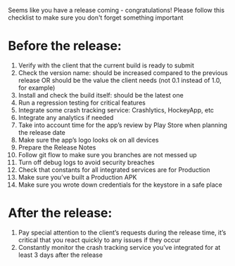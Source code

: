 Seems like you have a release coming - congratulations!
Please follow this checklist to make sure you don't forget something important

# Before the release:
1. Verify with the client that the current build is ready to submit
2. Check the version name: should be increased compared to the previous release OR should be the value the client needs (not 0.1 instead of 1.0, for example)
3. Install and check the build itself: should be the latest one
4. Run a regression testing for critical features
5. Integrate some crash tracking service: Crashlytics, HockeyApp, etc
6. Integrate any analytics if needed
7. Take into account time for the app’s review by Play Store when planning the release date
8. Make sure the app’s logo looks ok on all devices
9. Prepare the Release Notes
10. Follow git flow to make sure you branches are not messed up
11. Turn off debug logs to avoid security breaches
12. Check that constants for all integrated services are for Production
13. Make sure you’ve built a Production APK
14. Make sure you wrote down credentials for the keystore in a safe place

# After the release:
1. Pay special attention to the client’s requests during the release time, it’s critical that you react quickly to any issues if they occur
2. Constantly monitor the crash tracking service you’ve integrated for at least 3 days after the release
